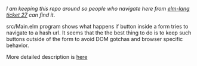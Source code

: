 _I am keeping this repo around so people who navigate here from [elm-lang ticket 27](https://github.com/elm-lang/navigation/issues/27) can find it_.

src/Main.elm program shows what happens if button inside a form tries to navigate to a hash url.
It seems that the the best thing to do is to keep such buttons outside of the form to avoid DOM gotchas and browser specific behavior.

More detailed description is [here](bugDescription.md)
